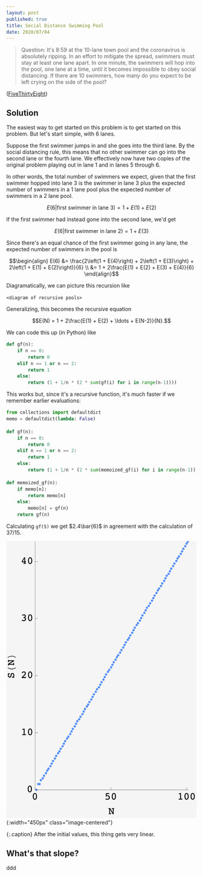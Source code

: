 ```yaml
---
layout: post
published: true
title: Social Distance Swimming Pool
date: 2020/07/04
---
```


>Question: It's 8:59 at the 10-lane town pool and the coronavirus is absolutely ripping. In an effort to mitigate the spread, swimmers must stay at least one lane apart. In one minute, the swimmers will hop into the pool, one lane at a time, until it becomes impossible to obey social distancing. If there are 10 swimmers, how many do you expect to be left crying on the side of the pool?

<!--more-->

([FiveThirtyEight](URL))

## Solution

The easiest way to get started on this problem is to get started on this problem. But let's start simple, with $6$ lanes.

Suppose the first swimmer jumps in and she goes into the third lane. By the social distancing rule, this means that no other swimmer can go into the second lane or the fourth lane. We effectively now have two copies of the original problem playing out in lane $1$ and in lanes $5$ through $6$.

In other words, the total number of swimmers we expect, given that the first swimmer hopped into lane $3$ is the swimmer in lane $3$ plus the expected number of swimmers in a $1$ lane pool plus the expected number of swimmers in a $2$ lane pool.

$$E(6 | \text{first swimmer in lane 3}) = 1 + E(1) + E(2)$$

If the first swimmer had instead gone into the second lane, we'd get 

$$E(6 | \text{first swimmer in lane 2}) = 1 + E(3)$$

Since there's an equal chance of the first swimmer going in any lane, the expected number of swimmers in the pool is

$$\begin{align}
E(6) &= \frac{2\left(1 + E(4)\right) + 2\left(1 + E(3)\right) + 2\left(1 + E(1) + E(2)\right)}{6} \\
     &= 1 + 2\frac{E(1) + E(2) + E(3) + E(4)}{6}
\end{align}$$

Diagramatically, we can picture this recursion like

`<diagram of recursive pools>`

Generalizing, this becomes the recursive equation

$$E(N) = 1 + 2\frac{E(1) + E(2) + \ldots + E(N-2)}{N}.$$

We can code this up (in Python) like

```python
def gf(n):
    if n == 0:
        return 0
    elif n == 1 or n == 2:
        return 1
    else:
        return (1 + 1/n * (2 * sum(gf(i) for i in range(n-1))))
```

This works but, since it's a recursive function, it's much faster if we remember earlier evaluations:

```python
from collections import defaultdict
memo = defaultdict(lambda: False)

def gf(n):
    if n == 0:
        return 0
    elif n == 1 or n == 2:
        return 1
    else:
        return (1 + 1/n * (2 * sum(memoized_gf(i) for i in range(n-1))))
        
def memoized_gf(n):
    if memo[n]:
        return memo[n]
    else:
        memo[n] = gf(n)
    return gf(n)
```

Calculating `gf(5)` we get $2.4\bar{6}$ in agreement with the calculation of $37/15$.

![](/img/2020-07-03-social-distancing-pool.png){:width="450px" class="image-centered"}

{:.caption}
After the initial values, this thing gets very linear.

## What's that slope?

ddd

<br>
